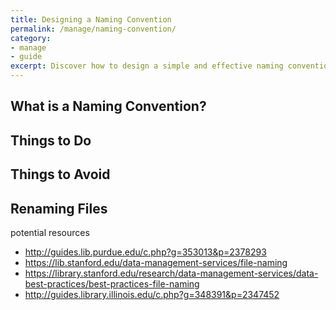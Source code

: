 ```yaml
---
title: Designing a Naming Convention
permalink: /manage/naming-convention/
category: 
- manage
- guide
excerpt: Discover how to design a simple and effective naming convention for your project. 
---
```


## What is a Naming Convention? 

## Things to Do 

## Things to Avoid 

## Renaming Files 

potential resources

+ http://guides.lib.purdue.edu/c.php?g=353013&p=2378293
+ https://lib.stanford.edu/data-management-services/file-naming
+ https://library.stanford.edu/research/data-management-services/data-best-practices/best-practices-file-naming
+ http://guides.library.illinois.edu/c.php?g=348391&p=2347452

